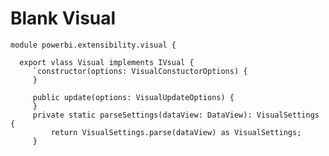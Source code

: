 # Blank Visual

`module powerbi.extensibility.visual {`

      export vlass Visual implements IVsual {
         `constructor(options: VisualConstuctorOptions) {
         }
           
         public update(options: VisualUpdateOptions) {
         }
         private static parseSettings(dataView: DataView): VisualSettings {
             return VisualSettings.parse(dataView) as VisualSettings;
         }       
